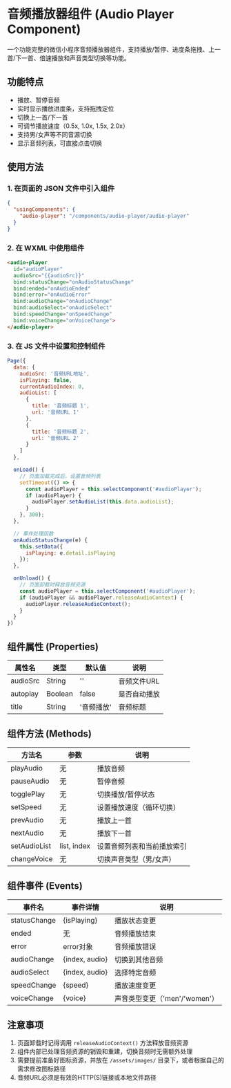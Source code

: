 # 音频播放器组件 (Audio Player Component)

一个功能完整的微信小程序音频播放器组件，支持播放/暂停、进度条拖拽、上一首/下一首、倍速播放和声音类型切换等功能。

## 功能特点

- 播放、暂停音频
- 实时显示播放进度条，支持拖拽定位
- 切换上一首/下一首
- 可调节播放速度（0.5x, 1.0x, 1.5x, 2.0x）
- 支持男/女声等不同音源切换
- 显示音频列表，可直接点击切换

## 使用方法

### 1. 在页面的 JSON 文件中引入组件

```json
{
  "usingComponents": {
    "audio-player": "/components/audio-player/audio-player"
  }
}
```

### 2. 在 WXML 中使用组件

```html
<audio-player 
  id="audioPlayer"
  audioSrc="{{audioSrc}}"
  bind:statusChange="onAudioStatusChange"
  bind:ended="onAudioEnded"
  bind:error="onAudioError"
  bind:audioChange="onAudioChange"
  bind:audioSelect="onAudioSelect"
  bind:speedChange="onSpeedChange"
  bind:voiceChange="onVoiceChange">
</audio-player>
```

### 3. 在 JS 文件中设置和控制组件

```javascript
Page({
  data: {
    audioSrc: '音频URL地址',
    isPlaying: false,
    currentAudioIndex: 0,
    audioList: [
      {
        title: '音频标题 1',
        url: '音频URL 1'
      },
      {
        title: '音频标题 2',
        url: '音频URL 2'
      }
    ]
  },

  onLoad() {
    // 页面加载完成后，设置音频列表
    setTimeout(() => {
      const audioPlayer = this.selectComponent('#audioPlayer');
      if (audioPlayer) {
        audioPlayer.setAudioList(this.data.audioList);
      }
    }, 300);
  },

  // 事件处理函数
  onAudioStatusChange(e) {
    this.setData({
      isPlaying: e.detail.isPlaying
    });
  },

  onUnload() {
    // 页面卸载时释放音频资源
    const audioPlayer = this.selectComponent('#audioPlayer');
    if (audioPlayer && audioPlayer.releaseAudioContext) {
      audioPlayer.releaseAudioContext();
    }
  }
})
```

## 组件属性 (Properties)

| 属性名 | 类型 | 默认值 | 说明 |
| ----- | --- | ----- | ---- |
| audioSrc | String | '' | 音频文件URL |
| autoplay | Boolean | false | 是否自动播放 |
| title | String | '音频播放' | 音频标题 |

## 组件方法 (Methods)

| 方法名 | 参数 | 说明 |
| ----- | --- | ---- |
| playAudio | 无 | 播放音频 |
| pauseAudio | 无 | 暂停音频 |
| togglePlay | 无 | 切换播放/暂停状态 |
| setSpeed | 无 | 设置播放速度（循环切换） |
| prevAudio | 无 | 播放上一首 |
| nextAudio | 无 | 播放下一首 |
| setAudioList | list, index | 设置音频列表和当前播放索引 |
| changeVoice | 无 | 切换声音类型（男/女声） |

## 组件事件 (Events)

| 事件名 | 事件详情 | 说明 |
| ----- | ------- | ---- |
| statusChange | {isPlaying} | 播放状态变更 |
| ended | 无 | 音频播放结束 |
| error | error对象 | 音频播放错误 |
| audioChange | {index, audio} | 切换到其他音频 |
| audioSelect | {index, audio} | 选择特定音频 |
| speedChange | {speed} | 播放速度变更 |
| voiceChange | {voice} | 声音类型变更（'men'/'women'） |

## 注意事项

1. 页面卸载时记得调用 `releaseAudioContext()` 方法释放音频资源
2. 组件内部已处理音频资源的销毁和重建，切换音频时无需额外处理
3. 需要提前准备好图标资源，并放在 `/assets/images/` 目录下，或者根据自己的需求修改图标路径
4. 音频URL必须是有效的HTTP(S)链接或本地文件路径 